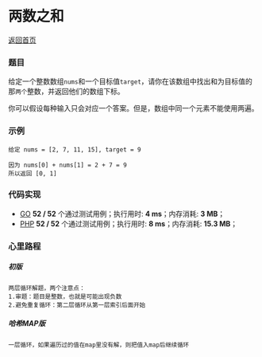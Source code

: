 # 两数之和
[返回首页](../../README.md)

### 题目
给定一个整数数组`nums`和一个目标值`target`，请你在该数组中找出和为目标值的那`两个`整数，并返回他们的数组下标。

你可以假设每种输入只会对应一个答案。但是，数组中同一个元素不能使用两遍。

### 示例
```
给定 nums = [2, 7, 11, 15], target = 9

因为 nums[0] + nums[1] = 2 + 7 = 9
所以返回 [0, 1]
```

### 代码实现
- [GO](code.go) **52 / 52** 个通过测试用例；执行用时: **4 ms**；内存消耗: **3 MB**；
- [PHP](code.php) **52 / 52** 个通过测试用例；执行用时: **8 ms**；内存消耗: **15.3 MB**；


### 心里路程

##### 初版
```
两层循环解题，两个注意点：
1.审题：题目是整数，也就是可能出现负数
2.避免重复循环：第二层循环从第一层索引后面开始
```

##### 哈希MAP版
```
一层循环，如果遍历过的值在map里没有解，则把值入map后继续循环
```
